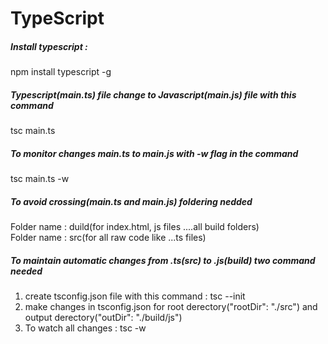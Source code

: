 # TypeScript
##### Install typescript :  
npm install typescript -g
##### Typescript(main.ts) file change to Javascript(main.js) file with this command  
tsc main.ts
##### To monitor changes main.ts to main.js with -w flag in the command  
tsc main.ts -w
##### To avoid crossing(main.ts and main.js) foldering nedded  
Folder name : duild(for index.html, js files ....all build folders)  
Folder name : src(for all raw code like ...ts files)  
##### To maintain automatic changes from .ts(src) to .js(build) two command needed   
1. create tsconfig.json file with this command : tsc --init  
2. make changes in tsconfig.json for root derectory("rootDir": "./src") and output derectory("outDir": "./build/js")
3. To watch all changes :   tsc -w
